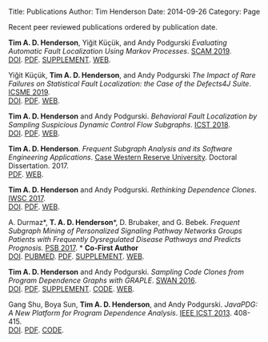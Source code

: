 Title: Publications
Author: Tim Henderson
Date: 2014-09-26
Category: Page

Recent peer reviewed publications ordered by publication date.

**Tim A. D. Henderson**, Yiğit Küçük, and Andy Podgurski
*Evaluating Automatic Fault Localization Using Markov Processes*.  [SCAM 2019](http://www.ieee-scam.org/2019/).
<br/>
[DOI](http://tba).
[PDF]({filename}/pdfs/scam-2019.pdf).
[SUPPLEMENT]({filename}/pdfs/scam-2019-supplement.pdf).
[WEB]({filename}/papers/2019-scam.md).

Yiğit Küçük, **Tim A. D. Henderson**, and Andy Podgurski
*The Impact of Rare Failures on Statistical Fault Localization: the Case of the Defects4J Suite*.  [ICSME 2019](https://icsme2019.github.io/).
<br/>
[DOI](http://tba).
[PDF]({filename}/pdfs/icsme-2019.pdf).
[WEB]({filename}/papers/2019-icsme.md).

**Tim A. D. Henderson** and Andy Podgurski.
*Behavioral Fault Localization by Sampling Suspicious Dynamic Control Flow
Subgraphs*.  [ICST 2018](http://www.es.mdh.se/icst2018/).
<br/>
[DOI](https://dx.doi.org/10.1109/ICST.2018.00019).
[PDF]({filename}/pdfs/icst-2018.pdf).
[WEB]({filename}/papers/2018-icst.md).

**Tim A. D. Henderson**. *Frequent Subgraph Analysis and its Software Engineering Applications*.
[Case Western Reserve University](http://case.edu/). Doctoral Dissertation. 2017.
<br/>
[PDF]({filename}/pdfs/dissertation.pdf).
[WEB]({filename}/papers/2017-dissertation.md).

**Tim A. D. Henderson** and Andy Podgurski.
*Rethinking Dependence Clones*.
[IWSC 2017](https://iwsc2017.github.io/).
<br/>
[DOI](https://doi.org/10.1109/IWSC.2017.7880512).
[PDF]({filename}/pdfs/iwsc-2017.pdf).
[WEB]({filename}/papers/2017-iwsc.md).

A. Durmaz\*, **T. A. D. Henderson**\*, D.  Brubaker, and G. Bebek. *Frequent
Subgraph Mining of Personalized Signaling Pathway Networks Groups Patients with
Frequently Dysregulated Disease Pathways and Predicts Prognosis.*
[PSB 2017](http://psb.stanford.edu/).  \* **Co-First Author**
<br/>
[DOI](http://dx.doi.org/10.1142/9789813207813\_0038).
[PUBMED](https://www.ncbi.nlm.nih.gov/pubmed/27896993).
[PDF]({filename}/pdfs/psb-2017.pdf).
[SUPPLEMENT]({filename}/pdfs/psb-2017-supplemental.pdf).
[WEB]({filename}/papers/2017-psb.md).

**Tim A. D. Henderson** and Andy Podgurski. *Sampling Code Clones from Program
Dependence Graphs with GRAPLE*.
[SWAN 2016](http://softwareanalytics.ca/swan16/Home.html).
<br/>
[DOI](https://dx.doi.org/10.1145/2989238.2989241).
[PDF]({filename}/pdfs/swan-2016.pdf).
[SUPPLEMENT]({filename}/pdfs/swan-2016-supplemental.pdf).
[CODE](https://github.com/timtadh/graple).
[WEB]({filename}/papers/2016-swan.md).

Gang Shu, Boya Sun, **Tim A. D. Henderson**, and Andy Podgurski. *JavaPDG: A New
Platform for Program Dependence Analysis*. [IEEE ICST 2013](http://www.icst.lu/). 408-415.
<br/>
[DOI](https://dx.doi.org/10.1109/ICST.2013.57).
[PDF]({filename}/pdfs/javapdg.pdf).
[CODE]({filename}/tars/javapdg.jar).
